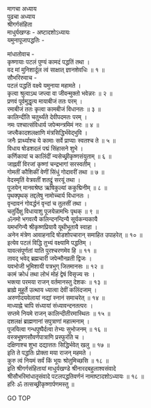 मागचा अध्याय  
पुढचा अध्याय  
श्रीगर्गसंहिता  
माधुर्यखण्डः - अष्टादशोऽध्यायः  
यमुनापूजापद्धतिः -  
  
मांधातोवाच -  
कृष्णायाः पटलं पुण्यं कामदं पद्धतिं तथा ।  
वद मां मुनिशार्दूल त्वं साक्षात् ज्ञानशेवधिः ॥ १ ॥  
सौभरिरुवाच -  
पटलं पद्धतिं वक्ष्ये यमुनाया महामते ।  
कृत्वा श्रुत्वाऽथ जप्त्वा वा जीवन्मुक्तो भवेन्नरः ॥ २ ॥  
प्रणवं पूर्वमुद्धृत्य मायाबीजं ततः परम् ।  
रमाबीजं ततः कृत्वा कामबीजं विधानतः ॥ ३ ॥  
कालिन्दीति चतुर्थ्यंते देवीपदमतः परम् ।  
नमः पश्चात्संविधार्य जपेन्मन्त्रमिमं नरः ॥ ४ ॥  
जप्त्वैकादशलक्षाणि मंत्रसिद्धिर्भवेद्‌भुवि ।  
जनैः प्रार्थ्याश्च ये कामाः सर्वे प्राप्याः स्वतश्च ते ॥ ५ ॥  
विधाय षोडशदलं पद्मं सिंहासने शुभे ।  
कर्णिकायां च कालिंदीं न्यसेच्छ्रीकृष्णसंयुताम् ॥ ६ ॥  
जाह्नवीं विरजां कृष्णां चन्द्रभागां सरस्वतीम् ।  
गोमतीं कौशिकीं वेणीं सिंधुं गोदावरीं तथा ॥ ७ ॥  
वेदस्मृतिं वेत्रवतीं शतद्रुं सरयूं तथा ।  
पूजयेन् मानवश्रेष्ठ ऋषिकुल्यां ककुद्मिनीम् ॥ ८ ॥  
पृथक्पृथक् तद्दलेषु नामोच्चार्य विधानतः ।  
वृन्दावनं गोवर्द्धनं वृन्दां च तुलसीं तथा ।  
चतुर्दिक्षु विधायाशु पूजयेन्नामभिः पृथक् ॥ ९ ॥  
ॐनमो भगवत्यै कलिन्दनन्दिन्यै सूर्यकन्यकायै  
यमभगिन्यै श्रीकृष्णप्रियायै यूथीभूतायै स्वाहा ।  
अनेन मंत्रेण आवाहनादि षोडशोपचारान् समाहित उपाहरेत् ॥ १० ॥  
इत्येव पटलं विद्धि तुभ्यं वक्ष्यामि पद्धतिम् ।  
यावत्संपूर्णतां याति पुरश्चरणमेव हि ॥ ११ ॥  
तावद्‌ भवेद् ब्रह्मचारी जपेन्मौनव्रती द्विजः ।  
यवभोजी भूमिशायी पत्रभुग् जितमानसः ॥ १२ ॥  
कामं क्रोधं तथा लोभं मोहं द्वेषं विसृज्य सः ।  
भक्त्या परमया राजन् वर्तमानस्तु देशकः ॥ १३ ॥  
ब्राह्मे मुहूर्ते उत्थाय ध्यात्वा देवीं कलिंदजाम् ।  
अरुणोदयवेलायां नद्यां स्नानं समाचरेत् ॥ १४ ॥  
माध्याह्ने चापि संध्यायां संध्यावन्दनतत्परः ।  
सप्तमे नियमे राजन् कालिन्दीतीरमास्थितः ॥ १५ ॥  
दशलक्षं ब्राह्मणानां सपुत्राणां महात्मनाम् ।  
पूजयित्वा गन्धपुष्पैर्दत्वा तेभ्यः सुभोजनम् ॥ १६ ॥  
वस्त्रभूषणसौवर्णपात्राणि प्रस्फुरंति च ।  
दक्षिणाश्च शुभा दद्यात्ततः सिद्धिर्भवेत् खलु ॥ १७ ॥  
इति ते पद्धतिः प्रोक्ता मया राजन् महमते ।  
कुरु त्वं नियमं सर्वं किं भूयः श्रोतुमिच्छसि ॥ १८ ॥  
इति श्रीगर्गसंहितायां माधुर्यखण्डे श्रीनारदबहुलाश्वसंवादे  
श्रीसौभरिमांधातृसंवादे पटलपद्धतिवर्णनं नामाष्टादशोऽध्यायः ॥ १८ ॥  
हरिः ॐ तत्सच्छ्रीकृष्णार्पणमस्तु ॥  
  
GO TOP
